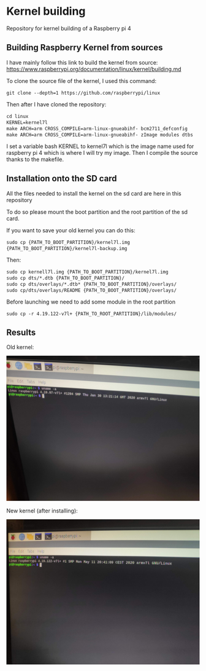 # Kernel building

Repository for kernel building of a Raspberry pi 4


## Building Raspberry Kernel from sources

I have mainly follow this link to build the kernel from source: 
https://www.raspberrypi.org/documentation/linux/kernel/building.md

To clone the source file of the kernel, I used this command:
```
git clone --depth=1 https://github.com/raspberrypi/linux
```

Then after I have cloned the repository:
```
cd linux
KERNEL=kernel7l
make ARCH=arm CROSS_COMPILE=arm-linux-gnueabihf- bcm2711_defconfig
make ARCH=arm CROSS_COMPILE=arm-linux-gnueabihf- zImage modules dtbs
```
I set a variable bash KERNEL to kernel7l which is the image name used for raspberry pi 4 which is where I will try my image.
Then I compile the source thanks to the makefile.


## Installation onto the SD card
All the files needed to install the kernel on the sd card are here in this repository

To do so please mount the boot partition and the root partition of the sd card.

If you want to save your old kernel you can do this:
```
sudo cp {PATH_TO_BOOT_PARTITION}/kernel7l.img {PATH_TO_BOOT_PARTITION}/kernel7l-backup.img
```

Then:

```
sudo cp kernell7l.img {PATH_TO_BOOT_PARTITION}/kernel7l.img
sudo cp dts/*.dtb {PATH_TO_BOOT_PARTITION}/
sudo cp dts/overlays/*.dtb* {PATH_TO_BOOT_PARTITION}/overlays/
sudo cp/dts/overlays/README {PATH_TO_BOOT_PARTITION}/overlays/
```
Before launching we need to add some module in the root partition
```
sudo cp -r 4.19.122-v7l+ {PATH_TO_ROOT_PARTITION}/lib/modules/
```
## Results

Old kernel:

![Raspberry pi before](https://github.com/Setanas/kernel_building/blob/master/pictures/before.jpg)

New kernel (after installing):

![Raspberry pi after](https://github.com/Setanas/kernel_building/blob/master/pictures/after.jpg)